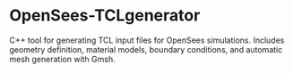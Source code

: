 # OpenSees-TCLgenerator
C++ tool for generating TCL input files for OpenSees simulations. Includes geometry definition, material models, boundary conditions, and automatic mesh generation with Gmsh.
